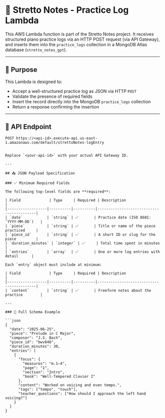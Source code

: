 # 🎹 Stretto Notes - Practice Log Lambda

This AWS Lambda function is part of the Stretto Notes project. It receives structured piano practice logs via an HTTP POST request (via API Gateway), and inserts them into the `practice_logs` collection in a MongoDB Atlas database (`stretto_notes_gpt`).

---

## 🚀 Purpose

This Lambda is designed to:

- Accept a well-structured practice log as JSON via HTTP `POST`
- Validate the presence of required fields
- Insert the record directly into the MongoDB `practice_logs` collection
- Return a response confirming the insertion

---

## 🔗 API Endpoint

```http
POST https://<api-id>.execute-api.us-east-1.amazonaws.com/default/strettoNotes-logEntry


Replace `<your-api-id>` with your actual API Gateway ID.

---

## 📥 JSON Payload Specification

### ✅ Minimum Required Fields

The following top-level fields are **required**:

| Field             | Type     | Required | Description                              |
|------------------|----------|----------|------------------------------------------|
| `date`           | `string` | ✅       | Practice date (ISO 8601: `YYYY-MM-DD`)   |
| `piece`          | `string` | ✅       | Title or name of the piece practiced     |
| `piece_id`       | `string` | ✅       | A short ID or slug for the piece         |
| `duration_minutes` | `integer` | ✅     | Total time spent in minutes              |
| `entries`        | `array`  | ✅       | One or more log entries with detail      |

Each `entry` object must include at minimum:

| Field             | Type     | Required | Description                              |
|------------------|----------|----------|------------------------------------------|
| `content`        | `string` | ✅       | Freeform notes about the practice        |

---

### 🧩 Full Schema Example

```json
{
  "date": "2025-06-25",
  "piece": "Prelude in C Major",
  "composer": "J.S. Bach",
  "piece_id": "bwv846",
  "duration_minutes": 30,
  "entries": [
    {
      "focus": {
        "measures": "m.1–4",
        "page": "1",
        "section": "Intro",
        "book": "Well-Tempered Clavier I"
      },
      "content": "Worked on voicing and even tempo.",
      "tags": ["tempo", "touch"],
      "teacher_questions": ["How should I approach the left hand voicing?"]
    }
  ]
}

